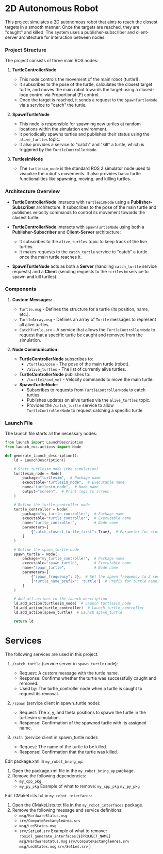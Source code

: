 # 2D Autonomous Robot

This project simulates a 2D autonomous robot that aims to reach the closest targets in a smooth manner. Once the targets are reached, they are "caught" and killed. The system uses a publisher-subscriber and client-server architecture for interaction between nodes.

### Project Structure

The project consists of three main ROS nodes:

1. **TurtleControllerNode**
   - This node controls the movement of the main robot (turtle1).
   - It subscribes to the pose of the turtle, calculates the closest target turtle, and moves the main robot towards the target using a closed-loop control via Proportional (P) control.
   - Once the target is reached, it sends a request to the `SpawnTurtleNode` via a service to "catch" the turtle.

2. **SpawnTurtleNode**
   - This node is responsible for spawning new turtles at random locations within the simulation environment.
   - It periodically spawns turtles and publishes their status using the `alive_turtles` topic.
   - It also provides a service to "catch" and "kill" a turtle, which is triggered by the `TurtleControllerNode`.

3. **TurtlesimNode**
   - The `turtlesim_node` is the standard ROS 2 simulator node used to visualize the robot's movements. It also provides basic turtle functionalities like spawning, moving, and killing turtles.

### Architecture Overview

- **TurtleControllerNode** interacts with `TurtlesimNode` using a **Publisher-Subscriber** architecture. It subscribes to the pose of the main turtle and publishes velocity commands to control its movement towards the closest turtle.
  
- **TurtleControllerNode** interacts with `SpawnTurtleNode` using both a **Publisher-Subscriber** and **Client-Server** architecture:
  - It subscribes to the `alive_turtles` topic to keep track of the live turtles.
  - It makes requests to the `catch_turtle` service to "catch" a turtle once the main turtle reaches it.

- **SpawnTurtleNode** acts as both a **Server** (handling `catch_turtle` service requests) and a **Client** (sending requests to the `turtlesim` service to spawn and kill turtles).

### Components

1. **Custom Messages:**
   - `Turtle.msg` - Defines the structure for a turtle (its position, name, etc.).
   - `TurtleArray.msg` - Defines an array of `Turtle` messages to represent all alive turtles.
   - `CatchTurtle.srv` - A service that allows the `TurtleControllerNode` to request that a specific turtle be caught and removed from the simulation.

2. **Node Communication:**
   - **TurtleControllerNode** subscribes to:
     - `/turtle1/pose` - The pose of the main turtle (robot).
     - `/alive_turtles` - The list of currently alive turtles.
   - **TurtleControllerNode** publishes to:
     - `/turtle1/cmd_vel` - Velocity commands to move the main turtle.
   - **SpawnTurtleNode**:
     - Subscribes to requests from `TurtleControllerNode` to catch turtles.
     - Publishes updates on alive turtles via the `alive_turtles` topic.
     - Provides the `/catch_turtle` service to allow `TurtleControllerNode` to request catching a specific turtle.

### Launch File

The launch file starts all the necessary nodes:

```python
from launch import LaunchDescription
from launch_ros.actions import Node

def generate_launch_description():
    ld = LaunchDescription()

    # Start turtlesim_node (the simulation)
    turtlesim_node = Node(
        package="turtlesim",  # Package name
        executable="turtlesim_node",  # Executable name
        name="turtlesim_node",  # Node name
        output="screen",  # Print logs to screen
    )

    # Define the turtle_controller node
    turtle_controller = Node(
        package="my_turtle_controller",  # Package name
        executable="turtle_controller",  # Executable name
        name="turtle_controller",        # Node name
        parameters=[
            {"catch_closest_turtle_first": True},  # Parameter for closest turtle
        ]
    )

    # Define the spawn_turtle node
    spawn_turtle = Node(
        package="my_turtle_controller",  # Package name
        executable="spawn_turtle",       # Executable name
        name="spawn_turtle",             # Node name
        parameters=[
            {"spawn_frequency": 2},  # Set the spawn frequency to 2 seconds
            {"turtle_name_prefix": 'turtle'}  # Prefix for turtle names
        ]
    )

    # Add all actions to the launch description
    ld.add_action(turtlesim_node)  # Launch turtlesim_node
    ld.add_action(turtle_controller)  # Launch turtle_controller
    ld.add_action(spawn_turtle)  # Launch spawn_turtle

    return ld
```
# Services

The following services are used in this project:
1. `/catch_turtle` (service server in `spawn_turtle` node):
   - Request: A custom message with the turtle name.
   - Response: Confirms whether the turtle was successfully caught and removed.
   - Used by: The turtle_controller node when a turtle is caught to request its removal.

2. `/spawn` (service client in spawn_turtle node):
   - Request: The x, y, and theta positions to spawn the turtle in the turtlesim simulation.
   - Response: Confirmation of the spawned turtle with its assigned name.

3. `/kill` (service client in spawn_turtle node):
   - Request: The name of the turtle to be killed.
   - Response: Confirmation that the turtle was killed.

Edit package.xml in `my_robot_bring_up`:
1. Open the package.xml file in the `my_robot_bring_up` package.
2. Remove the following dependencies:
   - `my_cpp_pkg`
   - `my_py_pkg`
Example of what to remove:
  <depend>`my_cpp_pkg`</depend>
  <depend>`my_py_pkg`</depend>

Edit CMakeLists.txt in `my_robot_interfaces`:
1. Open the CMakeLists.txt file in the `my_robot_interfaces` package.
2. Remove the following message and service definitions:
   - `msg/HardwareStatus.msg`
   - `srv/ComputeRectangleArea.srv`
   - `msg/LedStates.msg`
   - `srv/SetLed.srv`
Example of what to remove:
  `rosidl_generate_interfaces(${PROJECT_NAME}`
    `msg/HardwareStatus.msg`
    `srv/ComputeRectangleArea.srv`
    `msg/LedStates.msg`
    `srv/SetLed.srv`
  )


